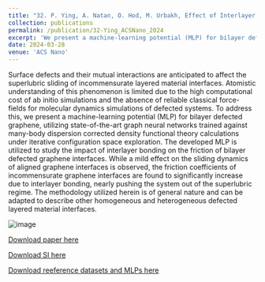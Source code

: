 ```yaml
---
title: "32. P. Ying, A. Natan, O. Hod, M. Urbakh, Effect of Interlayer Bonding on Superlubric Sliding of Graphene Contacts: A Machine-Learning Potential Study. ACS Nano 18, 10133-10141 (2024)."
collection: publications
permalink: /publication/32-Ying_ACSNano_2024
excerpt: 'We present a machine-learning potential (MLP) for bilayer defected graphene, utilizing state-of-the-art graph neural networks trained against many-body dispersion corrected density functional theory calculations under iterative configuration space exploration. '
date: 2024-03-28
venue: 'ACS Nano'
---
```


Surface defects and their mutual interactions are anticipated to affect the superlubric sliding of incommensurate layered material interfaces. Atomistic understanding of this phenomenon is limited due to the high computational cost of ab initio simulations and the absence of reliable classical force-fields for molecular dynamics simulations of defected systems. To address this, we present a machine-learning potential (MLP) for bilayer defected graphene, utilizing state-of-the-art graph neural networks trained against many-body dispersion corrected density functional theory calculations under iterative configuration space exploration. The developed MLP is utilized to study the impact of interlayer bonding on the friction of bilayer defected graphene interfaces. While a mild effect on the sliding dynamics of aligned graphene interfaces is observed, the friction coefficients of incommensurate graphene interfaces are found to significantly increase due to interlayer bonding, nearly pushing the system out of the superlubric regime. The methodology utilized herein is of general nature and can be adapted to describe other homogeneous and heterogeneous defected layered material interfaces.

![image](https://github.com/hityingph/hityingph.github.io/assets/54773018/bd5d1572-b052-49b8-82c5-f85d1af8f662)

[Download paper here](http://hityingph.github.io/files/32-Ying_ACSNano_2024.pdf)

[Download SI here](https://pubs.acs.org/doi/10.1021/acsnano.3c13099)

[Download reeference datasets and MLPs here](https://zenodo.org/records/10374206)

